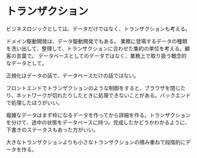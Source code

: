 # トランザクション

ビジネスロジックとしては、データだけではなく、トランザクションも考える。

ドメイン駆動開発は、データ駆動開発でもある。
業務に登場するデータの種類を洗い出して、整理して、トランザクションに合わせた集約の単位を考える。顧客の言葉で。
データベースとしてのデータではなく、業務上で取り扱う概念的なデータとして。

正規化はデータの話で、データベースだけの話ではない。

フロントエンドでトランザクションのような制御をすると、ブラウザを閉じたり、ネットワークが切れたりしたときに処理できないことがある。バックエンドで処理したほうがいい。

複雑なデータはまず枠になるデータを作ってから詳細を作る。トランザクションを分けて、途中の状態をデータベースに持つ。完成したかどうかわかるように、下書きのステータスもあった方がいい。

大きなトランザクションよりも小さなトランザクションの積み重ねで段階的にデータを作る。
